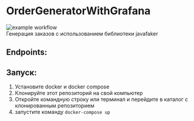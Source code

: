 # OrderGeneratorWithGrafana

![example workflow](https://github.com/temkarus0070/OrderGeneratorWithGrafana/actions/workflows/maven.yml/badge.svg)
<br />
Генерация заказов с использованием библиотеки javafaker

## Endpoints:

## Запуск:

1. Установите docker и docker compose
2. Клонируйте этот репозиторий на свой компьютер
3. Откройте командную строку или терминал и перейдите в каталог с клонированным репозиторием
4. запустите команду `docker-compose up`